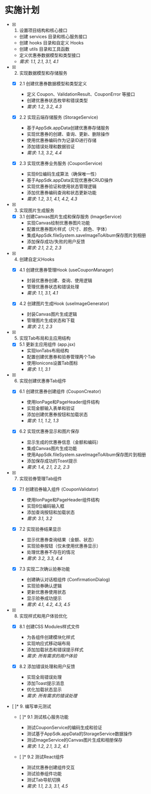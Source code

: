# 实施计划

- [x] 1. 设置项目结构和核心接口
  - 创建 services 目录和核心服务接口
  - 创建 hooks 目录和自定义 Hooks
  - 创建 utils 目录和工具函数
  - 定义优惠券数据模型和类型接口
  - _需求: 1.1, 2.1, 3.1, 4.1_

- [x] 2. 实现数据模型和存储服务
  - [x] 2.1 创建优惠券数据模型和类型定义
    - 定义 Coupon、ValidationResult、CouponError 等接口
    - 创建优惠券状态枚举和错误类型
    - _需求: 1.2, 3.2, 4.3_

  - [x] 2.2 实现云端存储服务 (StorageService)
    - 基于AppSdk.appData创建优惠券存储服务
    - 实现优惠券的创建、查询、更新、删除操作
    - 使用优惠券编码作为记录ID进行存储
    - 添加错误处理和数据验证
    - _需求: 1.3, 3.2, 4.4_

  - [x] 2.3 实现优惠券业务服务 (CouponService)
    - 实现6位编码生成算法（确保唯一性）
    - 基于AppSdk.appData实现优惠券CRUD操作
    - 实现优惠券验证和使用状态管理逻辑
    - 添加优惠券编码查询和状态更新功能
    - _需求: 1.2, 3.1, 4.1, 4.2, 4.3_

- [x] 3. 实现图片生成服务
  - [x] 3.1 创建Canvas图片生成和保存服务 (ImageService)
    - 实现Canvas绘制优惠券图片功能
    - 配置优惠券图片样式（尺寸、颜色、字体）
    - 集成AppSdk.fileSystem.saveImageToAlbum保存图片到相册
    - 添加保存成功/失败的用户反馈
    - _需求: 2.1, 2.2, 2.3_

- [x] 4. 创建自定义Hooks
  - [x] 4.1 创建优惠券管理Hook (useCouponManager)
    - 封装优惠券创建、查询、使用逻辑
    - 管理优惠券状态和错误处理
    - _需求: 1.1, 3.1, 4.1_

  - [x] 4.2 创建图片生成Hook (useImageGenerator)
    - 封装Canvas图片生成逻辑
    - 管理图片生成状态和下载
    - _需求: 2.1, 2.3_

- [x] 5. 实现Tab布局和主应用结构
  - [x] 5.1 更新主应用组件 (app.jsx)
    - 实现IonTabs布局结构
    - 配置创建优惠券和验券管理两个Tab
    - 使用Ionicons设置Tab图标
    - _需求: 1.1, 3.1_

- [x] 6. 实现创建优惠券Tab组件
  - [x] 6.1 创建优惠券创建组件 (CouponCreator)
    - 使用IonPage和PageHeader组件结构
    - 实现金额输入表单和验证
    - 添加创建优惠券按钮和加载状态
    - _需求: 1.1, 1.2, 1.3_

  - [x] 6.2 实现优惠券显示和图片保存
    - 显示生成的优惠券信息（金额和编码）
    - 集成Canvas图片生成功能
    - 使用AppSdk.fileSystem.saveImageToAlbum保存图片到相册
    - 添加保存成功的Toast提示
    - _需求: 1.4, 2.1, 2.2, 2.3_

- [x] 7. 实现验券管理Tab组件
  - [x] 7.1 创建验券输入组件 (CouponValidator)
    - 使用IonPage和PageHeader组件结构
    - 实现6位编码输入框
    - 添加查询按钮和加载状态
    - _需求: 3.1, 3.2_

  - [x] 7.2 实现验券结果显示
    - 显示优惠券查询结果（金额、状态）
    - 实现验券按钮（仅未使用优惠券显示）
    - 处理优惠券不存在的情况
    - _需求: 3.2, 3.3, 4.4_

  - [x] 7.3 实现二次确认验券功能
    - 创建确认对话框组件 (ConfirmationDialog)
    - 实现验券确认逻辑
    - 更新优惠券使用状态
    - 显示验券成功提示
    - _需求: 4.1, 4.2, 4.3, 4.5_

- [x] 8. 实现样式和用户体验优化
  - [x] 8.1 创建CSS Modules样式文件
    - 为各组件创建模块化样式
    - 实现响应式移动端布局
    - 添加加载状态和错误提示样式
    - _需求: 所有需求的用户体验_

  - [x] 8.2 添加错误处理和用户反馈
    - 实现全局错误处理
    - 添加Toast提示消息
    - 优化加载状态显示
    - _需求: 所有需求的错误处理_

- [ ]* 9. 编写单元测试
  - [ ]* 9.1 测试核心服务功能
    - 测试CouponService的编码生成和验证
    - 测试基于AppSdk.appData的StorageService数据操作
    - 测试ImageService的Canvas图片生成和相册保存
    - _需求: 1.2, 2.1, 3.2, 4.1_

  - [ ]* 9.2 测试React组件
    - 测试优惠券创建组件交互
    - 测试验券组件功能
    - 测试Tab导航切换
    - _需求: 1.1, 2.3, 3.1, 4.5_